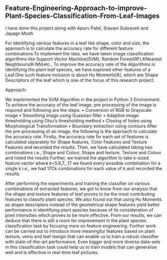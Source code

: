 ## Feature-Engineering-Approach-to-improve-Plant-Species-Classification-From-Leaf-Images
I have done this project along with Apurv Patel, Sravani Subraveti and Jayagn Modh

For identifying various features in a leaf like shape, color and size, the approach is to calculate the accuracy rate for different feature combinations.To implement the idea, we have taken image classification algorithms like Support Vector Machine(SVM), Random Forest(RF),KNearest Neighbours(K-NN)etc., To improve the accuracy rate of the Algorithms in identifying the plant leaf species, we have explored other features of a Leaf.One such feature inclusion is about Hu Moments[8], which are Shape Descriptors of the leaf which is one of the focus of this research project.

Approach:

We implemented the SVM Algorithm in the project in Python 3 Environment. To achieve the accuracy of the leaf image, pre processing of the image is required and following are the steps:
• Conversion of RGB to Grayscale image
• Smoothing image using Guassian filter
• Adaptive image thresholding using Otsu’s thresholding method
• Closing of holes using Morphological Transformation
• Boundary extraction using contours
After the pre-processing of an image, the following is the approach to calculate the accuracy rate. Firstly, the accuracy rate for each set of features is calculated separately for Shape features, Color Features and Texture Features and recorded the results. Then, we have calculated taking two combinations i.e., Shape and Colour, Shape and texture, Texture and Colour and noted the results Further, we trained the algorithm to take k-sized feature vector where k=5,6,7,.,17 we found every possible combination for a single k i.e., we had 17Ck combinations for each value of k and recorded the results.


After performing the experiments and training the classifier on various combinations of extracted features, we got to know from our analysis that the shape and texture features of leaf proves to be the most contributing features to classify plant species. We also found out that using Hu Moments as shape descriptors instead of the geometrical shape features yield better performance in identifying plant species because of its consideration of pixel intensities which proves to be more effective. From our results, we can deduce that there is still a room for improvement in the plant species classification task by focusing more on feature engineering. Further work can be carried out to introduce more meaningful features based on plant texture, veins and leaf margin that can enable us to train a robust classifier with state-of-the-art performance. Even bigger and more diverse data-sets in this classification task could help us to train models that can generalise well and is effective in real-time leaf pictures.
